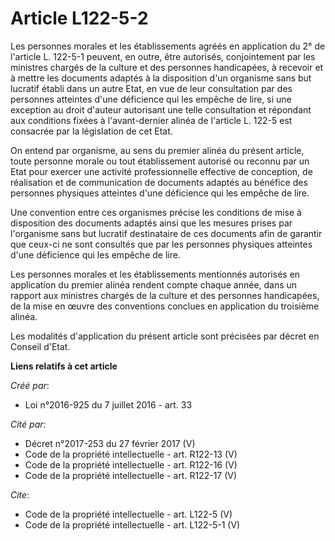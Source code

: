 # Article L122-5-2

Les personnes morales et les établissements agréés en application du 2° de l'article L. 122-5-1 peuvent, en outre, être
autorisés, conjointement par les ministres chargés de la culture et des personnes handicapées, à recevoir et à mettre les
documents adaptés à la disposition d'un organisme sans but lucratif établi dans un autre Etat, en vue de leur consultation
par des personnes atteintes d'une déficience qui les empêche de lire, si une exception au droit d'auteur autorisant une telle
consultation et répondant aux conditions fixées à l'avant-dernier alinéa de l'article L. 122-5 est consacrée par la
législation de cet Etat. 

On entend par organisme, au sens du premier alinéa du présent article, toute personne morale ou tout établissement autorisé
ou reconnu par un Etat pour exercer une activité professionnelle effective de conception, de réalisation et de communication
de documents adaptés au bénéfice des personnes physiques atteintes d'une déficience qui les empêche de lire. 

Une convention entre ces organismes précise les conditions de mise à disposition des documents adaptés ainsi que les mesures
prises par l'organisme sans but lucratif destinataire de ces documents afin de garantir que ceux-ci ne sont consultés que par
les personnes physiques atteintes d'une déficience qui les empêche de lire. 

Les personnes morales et les établissements mentionnés autorisés en application du premier alinéa rendent compte chaque
année, dans un rapport aux ministres chargés de la culture et des personnes handicapées, de la mise en œuvre des conventions
conclues en application du troisième alinéa. 

Les modalités d'application du présent article sont précisées par décret en Conseil d'Etat.

**Liens relatifs à cet article**

_Créé par_:

  - Loi n°2016-925 du 7 juillet 2016 - art. 33

_Cité par_:

  - Décret n°2017-253 du 27 février 2017 (V)
  - Code de la propriété intellectuelle - art. R122-13 (V)
  - Code de la propriété intellectuelle - art. R122-16 (V)
  - Code de la propriété intellectuelle - art. R122-17 (V)

_Cite_:

  - Code de la propriété intellectuelle - art. L122-5 (V)
  - Code de la propriété intellectuelle - art. L122-5-1 (V)
